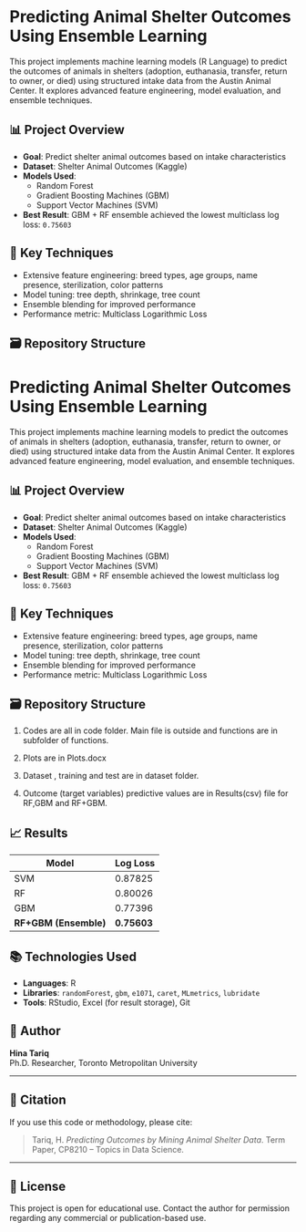 # Predicting Animal Shelter Outcomes Using Ensemble Learning

This project implements machine learning models (R Language) to predict the outcomes of animals in shelters (adoption, euthanasia, transfer, return to owner, or died) using structured intake data from the Austin Animal Center. It explores advanced feature engineering, model evaluation, and ensemble techniques.

## 📊 Project Overview

- **Goal**: Predict shelter animal outcomes based on intake characteristics
- **Dataset**: Shelter Animal Outcomes (Kaggle)  
- **Models Used**:  
  - Random Forest  
  - Gradient Boosting Machines (GBM)  
  - Support Vector Machines (SVM)  
- **Best Result**: GBM + RF ensemble achieved the lowest multiclass log loss: `0.75603`

## 🧠 Key Techniques

- Extensive feature engineering: breed types, age groups, name presence, sterilization, color patterns
- Model tuning: tree depth, shrinkage, tree count
- Ensemble blending for improved performance
- Performance metric: Multiclass Logarithmic Loss

## 🗃️ Repository Structure
# Predicting Animal Shelter Outcomes Using Ensemble Learning

This project implements machine learning models to predict the outcomes of animals in shelters (adoption, euthanasia, transfer, return to owner, or died) using structured intake data from the Austin Animal Center. It explores advanced feature engineering, model evaluation, and ensemble techniques.

## 📊 Project Overview

- **Goal**: Predict shelter animal outcomes based on intake characteristics
- **Dataset**: Shelter Animal Outcomes (Kaggle)  
- **Models Used**:  
  - Random Forest  
  - Gradient Boosting Machines (GBM)  
  - Support Vector Machines (SVM)  
- **Best Result**: GBM + RF ensemble achieved the lowest multiclass log loss: `0.75603`

## 🧠 Key Techniques

- Extensive feature engineering: breed types, age groups, name presence, sterilization, color patterns
- Model tuning: tree depth, shrinkage, tree count
- Ensemble blending for improved performance
- Performance metric: Multiclass Logarithmic Loss

## 🗃️ Repository Structure

1) Codes are all in code folder. Main file is outside and functions are in subfolder of functions.

2) Plots are in Plots.docx

3) Dataset , training and test are in dataset folder.

4) Outcome (target variables) predictive values are in Results(csv) file for RF,GBM and RF+GBM.


## 📈 Results

| Model     | Log Loss  |
|-----------|-----------|
| SVM       | 0.87825   |
| RF        | 0.80026   |
| GBM       | 0.77396   |
| **RF+GBM (Ensemble)** | **0.75603** |

## 📚 Technologies Used

- **Languages**: R
- **Libraries**: `randomForest`, `gbm`, `e1071`, `caret`, `MLmetrics`, `lubridate`
- **Tools**: RStudio, Excel (for result storage), Git

## 📌 Author

**Hina Tariq**  
Ph.D. Researcher, Toronto Metropolitan University  

---

## 📝 Citation

If you use this code or methodology, please cite:

> Tariq, H. *Predicting Outcomes by Mining Animal Shelter Data*. Term Paper, CP8210 – Topics in Data Science.

---

## 📎 License

This project is open for educational use. Contact the author for permission regarding any commercial or publication-based use.

